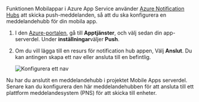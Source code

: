 Funktionen Mobilappar i Azure App Service använder [Azure Notification Hubs] att skicka push-meddelanden, så att du ska konfigurera en meddelandehubb för din mobila app.

1. I den [Azure-portalen], gå till **Apptjänster**, och välj sedan din app-serverdel. Under **inställningar**väljer **Push**.
2. Om du vill lägga till en resurs för notification hub appen, Välj **Anslut**. Du kan antingen skapa ett nav eller ansluta till en befintlig.

    ![Konfigurera ett nav](./media/app-service-mobile-create-notification-hub/configure-hub-flow.png)

Nu har du anslutit en meddelandehubb i projektet Mobile Apps serverdel. Senare kan du konfigurera den här meddelandehubben för att ansluta till ett plattform meddelandesystem (PNS) för att skicka till enheter.

[Azure-portalen]: https://portal.azure.com/
[Azure Notification Hubs]: https://azure.microsoft.com/en-us/documentation/articles/notification-hubs-push-notification-overview/
